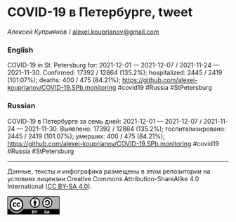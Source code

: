 COVID-19 в Петербурге, tweet
============================

*Алексей Куприянов* /
<a href="mailto:alexei.kouprianov@gmail.com" class="email">alexei.kouprianov@gmail.com</a>

### English

COVID-19 in St. Petersburg for: 2021-12-01 — 2021-12-07 / 2021-11-24 —
2021-11-30. Сonfirmed: 17392 / 12864 (135.2%); hospitalized: 2445 / 2419
(101.07%); deaths: 400 / 475 (84.21%);
<a href="https://github.com/alexei-kouprianov/COVID-19.SPb.monitoring" class="uri">https://github.com/alexei-kouprianov/COVID-19.SPb.monitoring</a>
\#covid19 \#Russia \#StPetersburg

### Russian

COVID-19 в Петербурге за семь дней: 2021-12-01 — 2021-12-07 / 2021-11-24
— 2021-11-30. Выявлено: 17392 / 12864 (135.2%); госпитализировано: 2445
/ 2419 (101.07%); умерших: 400 / 475 (84.21%);
<a href="https://github.com/alexei-kouprianov/COVID-19.SPb.monitoring" class="uri">https://github.com/alexei-kouprianov/COVID-19.SPb.monitoring</a>
\#covid19 \#Russia \#StPetersburg

------------------------------------------------------------------------

Данные, тексты и инфографика размещены в этом репозитории на условиях
лицензии Creative Commons Attribution-ShareAlike 4.0 International ([CC
BY-SA 4.0](https://creativecommons.org/licenses/by-sa/4.0/)).

![](../misc/CC-BY-SA-icon.png "CC-BY-SA")
